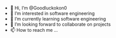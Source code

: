 - 👋 Hi, I’m @Goodluckokon0
- 👀 I’m interested in software engineering 
- 🌱 I’m currently learning software engineering 
- 💞️ I’m looking forward to collaborate on projects 
- 📫 How to reach me ...

<!---
Goodluckokon0/Goodluckokon0 is a ✨ special ✨ repository because its `README.md` (this file) appears on your GitHub profile.
You can click the Preview link to take a look at your changes.
--->
